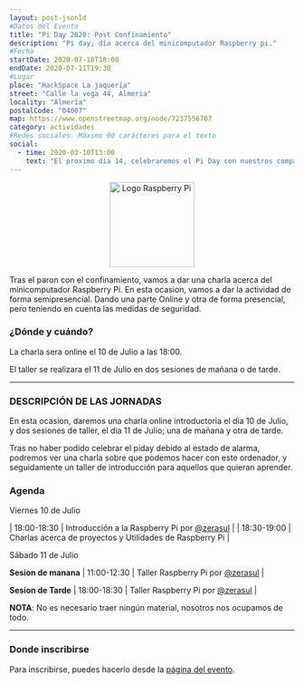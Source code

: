 ```yaml
---
layout: post-jsonld
#Datos del Evento
title: "Pi Day 2020: Post Confinamiento"
description: "Pi day; día acerca del minicomputador Raspberry pi."
#Fecha
startDate: 2020-07-10T18:00
endDate: 2020-07-11T19:30
#Lugar
place: "HackSpace La jaquería"
street: "Calle la vega 44, Almeria"
locality: "Almería"
postalCode: "04007"
map: https://www.openstreetmap.org/node/7237556707
category: actividades
#Redes sociales. Máximo 90 carácteres para el texto
social:
  - time: 2020-03-10T13:00
    text: "El proximo día 14, celebraremos el Pi Day con nuestros compañeros de @LaJaqueria."
---
```


<p align="center">
  <img style="width:150px;" src="https://cdn.worldvectorlogo.com/logos/raspberry-pi.svg" alt="Logo Raspberry Pi" />
</p>

 Tras el paron con el confinamiento, vamos a dar una charla acerca del minicomputador Raspberry Pi. En esta ocasion, vamos a dar la actividad de forma semipresencial. Dando una parte Online y otra de forma presencial, pero teniendo en cuenta las medidas de seguridad.


### ¿Dónde y cuándo?

La charla sera online el 10 de Julio a las 18:00.

El taller se realizara el 11 de Julio en dos sesiones de mañana o de tarde.

---

### DESCRIPCIÓN DE LAS JORNADAS

En esta ocasion, daremos una charla online introductoria el dia 10 de Julio, y dos sesiones de taller, el dia 11 de Julio; una de mañana y otra de tarde.

Tras no haber podido celebrar el piday debido al estado de alarma, podremos ver una charla sobre que podemos hacer con este ordenador, y seguidamente un taller de introducción para aquellos que quieran aprender.

### Agenda

Viernes 10 de Julio

| 18:00-18:30 | Introducción a la Raspberry Pi por  [@zerasul](https://twitter.com/zerasul) |
| 18:30-19:00 | Charlas acerca de proyectos y Utilidades de Raspberry Pi |

Sábado 11 de Julio

**Sesion de manana**
| 11:00-12:30 | Taller Raspberry Pi por  [@zerasul](https://twitter.com/zerasul) |

**Sesion de Tarde**
| 18:00-18:30 | Taller Raspberry Pi por [@zerasul](https://twitter.com/zerasul) |

**NOTA**: No es necesario traer ningún material, nosotros nos ocupamos de todo.

---

### Donde inscribirse

Para inscribirse, puedes hacerlo desde la [página del evento](https://lajaqueria.org/actividades/2020/07/10/pi-day-2020.html).
